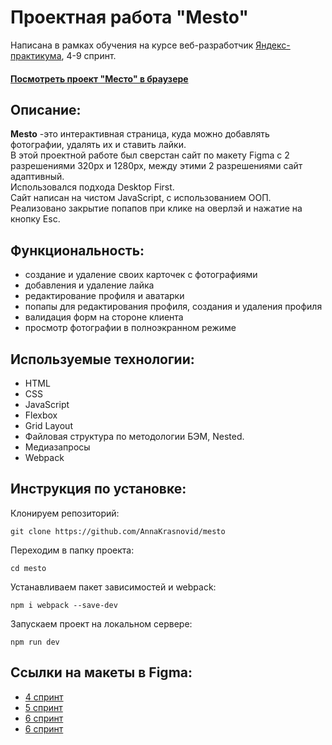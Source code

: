 # Проектная работа "Mesto" 
Написана в рамках обучения на курсе веб-разработчик [Яндекс-практикума](https://practicum.yandex.ru/profile/web/), 4-9 спринт.
#### [Посмотреть проект "Место" в браузере](https://annakrasnovid.github.io/mesto/) 

## Описание:
**Mesto** -это  интерактивная страница, куда можно добавлять фотографии, удалять их и ставить лайки.  
В этой проектной работе был сверстан сайт по макету Figma с 2 разрешениями 320px и 1280px, между этими 2 разрешениями сайт адаптивный.  
Использовался подхода Desktop First.  
Сайт написан на чистом JavaScript, с использованием ООП.  
Реализовано закрытие попапов при клике на оверлэй и нажатие на кнопку Esc.  

## Функциональность:
* создание и удаление своих карточек с фотографиями
* добавления и удаление лайка
* редактирование профиля и аватарки
* попапы для редактирования профиля, создания и удаления профиля
* валидация форм на стороне клиента
* просмотр фотографии в полноэкранном режиме

## Используемые технологии:
* HTML
* CSS
* JavaScript
* Flexbox
* Grid Layout
* Файловая структура по методологии БЭМ, Nested.
* Медиазапросы
* Webpack

## Инструкция по установке:
Клонируем репозиторий:  
```
git clone https://github.com/AnnaKrasnovid/mesto
```  
Переходим в папку проекта:  
```
cd mesto
```  
Устанавливаем пакет зависимостей и webpack:  
```
npm i webpack --save-dev
```  
Запускаем проект на локальном сервере:  
```
npm run dev
```  

## Ссылки на макеты в Figma:
* [4 спринт](https://www.figma.com/file/2cn9N9jSkmxD84oJik7xL7/JavaScript.-Sprint-4?node-id=0%3A1)
* [5 спринт](https://www.figma.com/file/bjyvbKKJN2naO0ucURl2Z0/JavaScript.-Sprint-5)
* [6 спринт](https://www.figma.com/file/kRVLKwYG3d1HGLvh7JFWRT/JavaScript.-Sprint-6)
* [6 спринт](https://www.figma.com/file/PSdQFRHoxXJFs2FH8IXViF/JavaScript.-Sprint-9)

